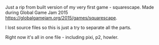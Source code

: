 Just a rip from built version of my very first game - squarescape. Made during Global Game Jam 2015 https://globalgamejam.org/2015/games/squarescape.


I lost source files so this is just a try to separate all the parts.


Right now it's all in one file - including pixi, p2, howler. 
